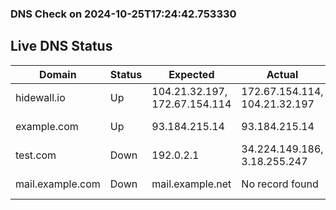 
### DNS Check on 2024-10-25T17:24:42.753330

## Live DNS Status

| Domain           | Status     | Expected         | Actual           | Timestamp              |
|------------------|------------|------------------|------------------|------------------------|
| hidewall.io | Up | 104.21.32.197, 172.67.154.114 | 172.67.154.114, 104.21.32.197 | 2024-10-25T17:24:42.613038 |
| example.com | Up | 93.184.215.14 | 93.184.215.14 | 2024-10-25T17:24:42.635558 |
| test.com | Down | 192.0.2.1 | 34.224.149.186, 3.18.255.247 | 2024-10-25T17:24:42.684473 |
| mail.example.com | Down | mail.example.net | No record found | 2024-10-25T17:24:42.751161 |
